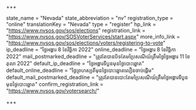 +++

state_name = "Nevada"
state_abbreviation = "nv"
registration_type = "online"
translationKey = "Nevada"
type = "register"
hp_link = "https://www.nvsos.gov/sos/elections"
registration_link = "https://www.nvsos.gov/SOSVoterServices/start.aspx"
more_info_link = "https://www.nvsos.gov/sos/elections/voters/registering-to-vote"
ip_deadline = "ថ្ងៃអង្គារ 8 ខែវិច្ឆិកា 2022"
online_deadline = "ថ្ងៃអង្គារ 8 ខែវិច្ឆិកា 2022"
mail_postmarked_deadline = "ត្រូវតែបានបិទតែមប្រៃសណីយ៍ត្រឹមថ្ងៃ​ ថ្ងៃអង្គារ 11 ខែតុលា 2022"
default_ip_deadline = "ថ្ងៃអង្គារទីបួនមុនថ្ងៃបោះឆ្នោត"
default_online_deadline = "ថ្ងៃព្រហស្បតិ៍មុនថ្ងៃបោះឆ្នោតលឿនចាប់ផ្តើម"
default_mail_postmarked_deadline = "ត្រូវតែបានបោះតែមប្រៃសណីយ៍ត្រឹមថ្ងៃអង្គារទីបួនមុនថ្ងៃបោះឆ្នោត"
confirm_registration_link = "https://www.nvsos.gov/votersearch/"

+++